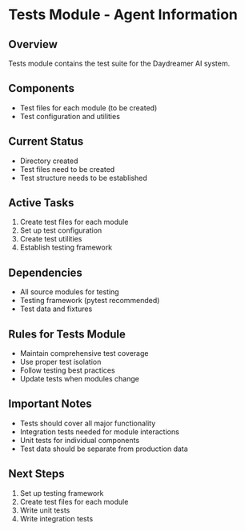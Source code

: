 # Tests Module - Agent Information

## Overview
Tests module contains the test suite for the Daydreamer AI system.

## Components
- Test files for each module (to be created)
- Test configuration and utilities

## Current Status
- Directory created
- Test files need to be created
- Test structure needs to be established

## Active Tasks
1. Create test files for each module
2. Set up test configuration
3. Create test utilities
4. Establish testing framework

## Dependencies
- All source modules for testing
- Testing framework (pytest recommended)
- Test data and fixtures

## Rules for Tests Module
- Maintain comprehensive test coverage
- Use proper test isolation
- Follow testing best practices
- Update tests when modules change

## Important Notes
- Tests should cover all major functionality
- Integration tests needed for module interactions
- Unit tests for individual components
- Test data should be separate from production data

## Next Steps
1. Set up testing framework
2. Create test files for each module
3. Write unit tests
4. Write integration tests